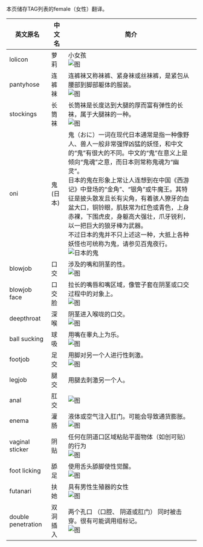 本页储存TAG列表的female（女性）翻译。

| 英文原名 | 中文名 | 简介 |
| -------- | ---------------------- | ---------------------------------------- |
| lolicon | 萝莉 | 小女孩<br>![图](http://exhentai.org/t/39/89/39893f67008fc1803d383f8727b5e43ee3d4630d-1184711-2138-3000-jpg_l.jpg) |
| pantyhose | 连裤袜 | 连裤袜又称袜裤、紧身袜或丝袜裤，是紧包从腰部到脚部躯体的服装。<br>![图](http://85.17.73.31/ac/e2/ace298d891e515a54ba20f0c895bd596417612ac-944934-2070-3025-jpg_l.jpg) |
| stockings | 长筒袜 | 长筒袜是长度达到大腿的厚而富有弹性的长袜，属于大腿袜的一种。<br>![图](http://82.192.80.241/5f/c1/5fc1c2894cf8723f008d29aa691f31e6ebfa6de5-1829332-2464-3500-jpg_l.jpg) |
| oni | 鬼 (日本) | 鬼（おに）一词在现代日本通常是指一种像野人、兽人一般非常强悍凶猛的妖怪，和中文的“鬼”有很大的不同。中文的“鬼”在意义上是倾向“鬼魂”之意，而日本则常称鬼魂为“幽灵”。<br>日本的鬼在形象上常让人连想到在中国《西游记》中登场的“金角”、“银角”或牛魔王。其特征是披头散发且长有尖角，有着骇人獠牙的血盆大口，铜铃眼，肌肤常为红色或青色，上身赤裸，下围虎皮，身躯高大强壮，爪牙锐利，以一把巨大的狼牙棒为武器。<br>不过日本的鬼并不只上述这一种，大抵上各种妖怪也可统称为鬼，请参见百鬼夜行。<br>![日本的鬼](https://upload.wikimedia.org/wikipedia/commons/thumb/f/fa/%E9%AC%BC%E5%B1%B1%E5%9C%B0%E7%8D%84PB060318.jpg/270px-%E9%AC%BC%E5%B1%B1%E5%9C%B0%E7%8D%84PB060318.jpg) |
| blowjob | 口交 | 涉及的嘴和阴茎的性。<br>![图](http://exhentai.org/t/43/7e/437eaf25debe48e71503fc8c9f64e6b0f9d6046f-813559-2028-3043-jpg_250.jpg) |
| blowjob face | 口交脸 | 拉长的嘴唇和嘴区域，像管子套在阴茎或口交过程中的对象上。<br>![图](http://exhentai.org/t/89/11/8911e4dfea8b92f97b03c442eeaa0500eba4722a-423745-1269-1800-jpg_l.jpg) |
| deepthroat | 深喉 | 阴茎进入喉咙的口交。<br>![图](http://exhentai.org/t/18/df/18df6f27737c0a4f054c35df1ce178eb648de5cd-290389-800-600-jpg_l.jpg) |
| ball sucking | 球吸 | 用嘴在睾丸上为乐。<br>![图](http://exhentai.org/t/86/12/8612934137864f60df05a3499b5be6b6c41a78d3-1215702-1677-2400-jpg_250.jpg) |
| footjob | 足交 | 用脚对另一个人进行性刺激。<br>![图](http://exhentai.org/t/45/a1/45a1395b7225808b64f2344c7b52ceb2ab329fc0-904994-1409-2000-jpg_250.jpg) |
| legjob | 腿交 | 用腿去刺激另一个人。|
| anal | 肛交 | ![图](http://exhentai.org/t/f0/09/f0092b032d035e289baa145e8061fce8a13fcad8-296903-1060-1510-jpg_250.jpg) |
| enema | 灌肠 | 液体或空气注入肛门。可能会导致通货膨胀。<br>![图](http://exhentai.org/t/ac/2c/ac2c4786b46d0b66d2433513a59ff8695ae6e9e9-792772-1061-1500-jpg_l.jpg) |
| vaginal sticker | 阴贴 | 任何在阴道口区域粘贴平面物体（如创可贴）的行为<br>![图](http://exhentai.org/t/9f/9f/9f9fa571990c865a049671cbbedbb47b7d2af8e9-5724434-2333-3300-png_l.jpg) |
| foot licking | 舔足 | 使用舌头舔脚使性觉醒。<br>![图](http://exhentai.org/t/56/bd/56bd23cbdc004b309b3b91dd3b692a3502a9d343-604050-1105-1600-jpg_l.jpg) |
| futanari | 扶她 | 具有男性生殖器的女性<br>![图](http://exhentai.org/t/93/8b/938bb3469b3c0c707eb8478e5659fce199258789-137711-595-828-jpg_250.jpg) |
| double penetration | 双洞插入 | 两个孔口 （口腔、 阴道或肛门） 同时被击穿。很有可能调用组标记。<br>![图](http://exhentai.org/t/3c/fd/3cfd520b513d60248a26235a4d68a3de33435ee3-1407380-1254-1771-jpg_l.jpg) |